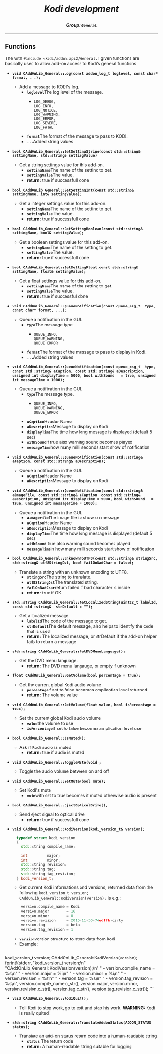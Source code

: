 # *<p align="center">Kodi development</p>*
#### *<p align="center">Group: ```General```</p>*

----------

Functions
-------------

The with ```#include <kodi/addon.api2/General.h``` given functions are basically used to allow add-on access to Kodi's general functions

*  <a id="CAddOnLib_General_Log"></a><b>```void CAddOnLib_General::Log(const addon_log_t loglevel, const char* format, ...);```</b>
    * Add a message to KODI's log.
	    * <b>```loglevel```</b>The log level of the message.
		    *     LOG_DEBUG,
				  LOG_INFO,
				  LOG_NOTICE,
				  LOG_WARNING,
				  LOG_ERROR,
				  LOG_SEVERE,
				  LOG_FATAL
	    * <b>```format```</b>The format of the message to pass to KODI.
	    * <b>```...```</b>Added string values

*  <a id="CAddOnLib_General_GetSettingString"></a><b>```bool CAddOnLib_General::GetSettingString(const std::string& settingName, std::string& settingValue);```</b>
    * Get a string settings value for this add-on.
	    * <b>```settingName```</b>The name of the setting to get.
	    * <b>```settingValue```</b>The value.
		* <b>return:</b> true if successfull done

*  <a id="CAddOnLib_General_GetSettingInt"></a><b>```bool CAddOnLib_General::GetSettingInt(const std::string& settingName, int& settingValue);```</b>
    * Get a integer settings value for this add-on.
	    * <b>```settingName```</b>The name of the setting to get.
	    * <b>```settingValue```</b>The value.
		* <b>return:</b> true if successfull done

*  <a id="CAddOnLib_General_GetSettingBoolean"></a><b>```bool CAddOnLib_General::GetSettingBoolean(const std::string& settingName, bool& settingValue);```</b>
    * Get a boolean settings value for this add-on.
	    * <b>```settingName```</b>The name of the setting to get.
	    * <b>```settingValue```</b>The value.
		* <b>return:</b> true if successfull done

*  <a id="CAddOnLib_General_GetSettingFloat"></a><b>```bool CAddOnLib_General::GetSettingFloat(const std::string& settingName, float& settingValue);```</b>
    * Get a float settings value for this add-on.
	    * <b>```settingName```</b>The name of the setting to get.
	    * <b>```settingValue```</b>The value.
		* <b>return:</b> true if successful done

*  <a id="CAddOnLib_General_QueueNotification_1"></a><b>```void CAddOnLib_General::QueueNotification(const queue_msg_t  type, const char* format, ...);```</b>
    * Queue a notification in the GUI.
	    * <b>```type```</b>The message type.
		    *     QUEUE_INFO,
				  QUEUE_WARNING,
				  QUEUE_ERROR
	    * <b>```format```</b>The format of the message to pass to display in Kodi.
	    * <b>```...```</b>Added string values

*  <a id="CAddOnLib_General_QueueNotification_2"></a><b>```void CAddOnLib_General::QueueNotification(const queue_msg_t  type, const std::string& aCaption, const std::string& aDescription, unsigned int displayTime = 5000, bool withSound   = true, unsigned int messageTime = 1000);```</b>
    * Queue a notification in the GUI.
	    * <b>```type```</b>The message type.
		    *     QUEUE_INFO,
				  QUEUE_WARNING,
				  QUEUE_ERROR
	    * <b>```aCaption```</b>Header Name
	    * <b>```aDescription```</b>Message to display on Kodi
	    * <b>```displayTime```</b>The time how long message is displayed (default 5 sec)
	    * <b>```withSound```</b>if true also warning sound becomes played
	    * <b>```messageTime```</b>how many milli seconds start show of notification

*  <a id="CAddOnLib_General_QueueNotification_3"></a><b>```void CAddOnLib_General::QueueNotification(const std::string& aCaption, const std::string& aDescription);```</b>
    * Queue a notification in the GUI.
	    * <b>```aCaption```</b>Header Name
	    * <b>```aDescription```</b>Message to display on Kodi

*  <a id="CAddOnLib_General_QueueNotification_4"></a><b>```void CAddOnLib_General::QueueNotification(const std::string& aImageFile, const std::string& aCaption, const std::string& aDescription, unsigned int displayTime = 5000, bool withSound   = true, unsigned int messageTime = 1000);```</b>
    * Queue a notification in the GUI.
	    * <b>```aImageFile```</b>The image file to show on message
	    * <b>```aCaption```</b>Header Name
	    * <b>```aDescription```</b>Message to display on Kodi
	    * <b>```displayTime```</b>The time how long message is displayed (default 5 sec)
	    * <b>```withSound```</b> true also warning sound becomes played
	    * <b>```messageTime```</b>in how many milli seconds start show of notification

*  <a id="CAddOnLib_General_UnknownToUTF8"></a><b>```bool CAddOnLib_General::UnknownToUTF8(const std::string& stringSrc, std::string& utf8StringDst, bool failOnBadChar = false);```</b>
    * Translate a string with an unknown encoding to UTF8.
	    * <b>```stringSrc```</b>The string to translate.
	    * <b>```utf8StringDst```</b>The translated string.
	    * <b>```failOnBadChar```</b>return failed if bad character is inside
		* <b>return:</b> true if OK

*  <b>```std::string CAddOnLib_General::GetLocalizedString(uint32_t labelId, const std::string&  strDefault = "");```</b><a id="CAddOnLib_General_GetLocalizedString"></a>
    * Get a localized message.
	    * <b>```labelId```</b>The code of the message to get.
	    * <b>```strDefault```</b>The default message, also helps to identify the code that is used
		* <b>return:</b> The localized message, or strDefault if the add-on helper fails to return a message

*  <b>```std::string CAddOnLib_General::GetDVDMenuLanguage();```</b><a id="CAddOnLib_General_GetDVDMenuLanguage"></a>
    * Get the DVD menu language.
		* <b>return:</b> The DVD menu langauge, or empty if unknown

*  <b>```float CAddOnLib_General::GetVolume(bool percentage = true);```</b><a id="CAddOnLib_General_GetVolume"></a>
    * Get the current global Kodi audio volume
	    * <b>```percentage```</b>if set to false becomes amplication level returned
		* <b>return:</b> The volume value

*  <b>```void CAddOnLib_General::SetVolume(float value, bool isPercentage = true);```</b><a id="CAddOnLib_General_SetVolume"></a>
    * Set the current global Kodi audio volume
	    * <b>```value```</b>the volume to use
	    * <b>```isPercentage```</b>if set to false becomes amplication level use

*  <b>```bool CAddOnLib_General::IsMuted();```</b><a id="CAddOnLib_General_IsMuted"></a>
    * Ask if Kodi audio is muted
		* <b>return:</b> true if audio is muted

*  <a id="CAddOnLib_General_ToggleMute"></a><b>```void CAddOnLib_General::ToggleMute(void);```</b>
    * Toggle the audio volume between on and off

*  <a id="CAddOnLib_General_SetMute"></a><b>```void CAddOnLib_General::SetMute(bool mute);```</b>
    * Set Kodi's mute
	    * <b>```mute```</b>with set to true becomes it muted otherwise audio is present

*  <a id="CAddOnLib_General_EjectOpticalDrive"></a><b>```bool CAddOnLib_General::EjectOpticalDrive();```</b>
    * Send eject signal to optical drive
		* <b>return:</b> true if successfull done

*  <a id="CAddOnLib_General_KodiVersion"></a><b>```void CAddOnLib_General::KodiVersion(kodi_version_t& version);```</b>
	```C++
	  typedef struct kodi_version
	  {
	    std::string compile_name;
	
	    int         major;
	    int         minor;
	    std::string revision;
	    std::string tag;
	    std::string tag_revision;
	  } kodi_version_t;
	```
    * Get current Kodi informations and versions, returned data from the following
        ```kodi_version_t version; CAddOnLib_General::KodiVersion(version);```
      is e.g.:
	```C++
		version.compile_name = Kodi
		version.major        = 16
		version.minor        = 0
		version.revision     = 2015-11-30-74edffb-dirty
		version.tag          = beta
		version.tag_revision = 1
	```
	*  <b>```version```</b>version structure to store data from kodi
	*  Example:
	```C++
  kodi_version_t version;
  CAddOnLib_General::KodiVersion(version);
  fprintf(stderr,
	    "kodi_version_t version;\n"
	    "CAddOnLib_General::KodiVersion(version);\n"
	    " - version.compile_name = %s\n"
	    " - version.major        = %i\n"
	    " - version.minor        = %i\n"
	    " - version.revision     = %s\n"
	    " - version.tag          = %s\n"
	    " - version.tag_revision = %s\n",
	    	    version.compile_name.c_str(), version.major, version.minor,
	    	    version.revision.c_str(), version.tag.c_str(), version.tag_revision.c_str());
	```
*  <a id="CAddOnLib_General_KodiQuit"></a><b>```void CAddOnLib_General::KodiQuit();```</b>
    * Tell Kodi to stop work, go to exit and stop his work.
      <b>WARNING:</b> Kodi is really quited!

*  <a id="CAddOnLib_General_TranslateAddonStatus"></a><b>```std::string CAddOnLib_General::TranslateAddonStatus(ADDON_STATUS status);```</b>
    * Translate an add-on status return code into a human-readable string
	    * <b>```status```</b> The return code
		* <b>return:</b> A human-readable string suitable for logging
